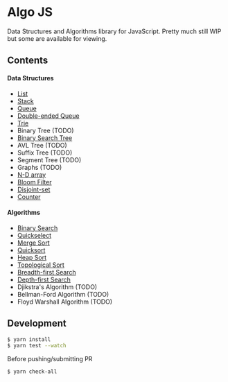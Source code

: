 # Algo JS

<!-- ![Build Status Badge](https://circleci.com/gh/EdgarHSalinas/algo-js/tree/master.svg?style=shield&circle-token=e360bef41a5f3f6a9c914241f388c93aa7ae6bf8) -->

Data Structures and Algorithms library for JavaScript. Pretty much still WIP but some are available for viewing.

## Contents

#### Data Structures

- [List](lib/data-structures/List.js)
- [Stack](lib/data-structures/Stack.js)
- [Queue](lib/data-structures/Queue.js)
- [Double-ended Queue](lib/data-structures/Deque.js)
- [Trie](lib/data-structures/Trie.js)
- Binary Tree (TODO)
- [Binary Search Tree](lib/data-structures/BinarySearchTree.js)
- AVL Tree (TODO)
- Suffix Tree (TODO)
- Segment Tree (TODO)
- Graphs (TODO)
- [N-D array](lib/data-structures/NDArray.js)
- [Bloom Filter](lib/data-structures/BloomFilter.js)
- [Disjoint-set](lib/data-structures/DisjointSet.js)
- [Counter](lib/data-structures/Counter.js)

#### Algorithms

- [Binary Search](lib/algorithms/binarySearch.js)
- [Quickselect](lib/algorithms/quickSelect.js)
- [Merge Sort](lib/algorithms/mergeSort.js)
- [Quicksort](lib/algorithms/quickSort.js)
- [Heap Sort](lib/algorithms/heapSort.js)
- [Topological Sort](lib/algorithms/topologicalSort.js)
- [Breadth-first Search](lib/algorithms/breadthFirstSearch.js)
- [Depth-first Search](lib/algorithms/depthFirstSearch.js)
- Djikstra's Algorithm (TODO)
- Bellman-Ford Algorithm (TODO)
- Floyd Warshall Algorithm (TODO)

## Development

```sh
$ yarn install
$ yarn test --watch
```

Before pushing/submitting PR

```sh
$ yarn check-all
```
